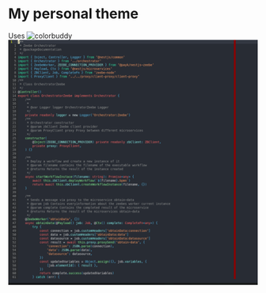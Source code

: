 # My personal theme
Uses ![colorbuddy](https://github.com/tjdevries/colorbuddy.nvim)
![Theme](./media/theme.png)
